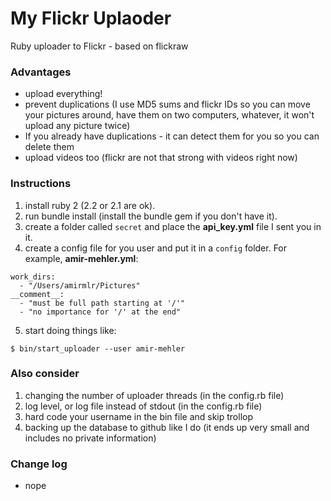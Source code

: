 # My Flickr Uplaoder

Ruby uploader to Flickr - based on flickraw

### Advantages

- upload everything!
- prevent duplications (I use MD5 sums and flickr IDs so you can move your pictures around, have them on two computers, whatever, it won't upload any picture twice)
- If you already have duplications - it can detect them for you so you can delete them
- upload videos too (flickr are not that strong with videos right now)

### Instructions

1. install ruby 2 (2.2 or 2.1 are ok).
2. run bundle install (install the bundle gem if you don't have it).
3. create a folder called `secret` and place the **api_key.yml** file I sent you in it.
4. create a config file for you user and put it in a `config` folder. For example, **amir-mehler.yml**: 
```
work_dirs:
  - "/Users/amirmlr/Pictures"
__comment__:
  - "must be full path starting at '/'"
  - "no importance for '/' at the end"
```
5. start doing things like: 
```
$ bin/start_uploader --user amir-mehler
```

### Also consider

1. changing the number of uploader threads (in the config.rb file)
2. log level, or log file instead of stdout (in the config.rb file)
3. hard code your username in the bin file and skip trollop
4. backing up the database to github like I do (it ends up very small and includes no private information)

### Change log

- nope
